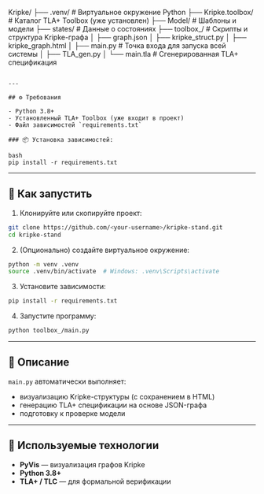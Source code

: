 Kripke/
├── .venv/                   # Виртуальное окружение Python
├── Kripke.toolbox/          # Каталог TLA+ Toolbox (уже установлен)
├── Model/                   # Шаблоны и модели
├── states/                  # Данные о состояниях
├── toolbox_/                # Скрипты и структура Kripke-графа
│   ├── graph.json
│   ├── kripke_struct.py
│   ├── kripke_graph.html
│   ├── main.py              # Точка входа для запуска всей системы
│   ├── TLA_gen.py
│   └── main.tla             # Сгенерированная TLA+ спецификация
```

---

## ⚙️ Требования

- Python 3.8+
- Установленный TLA+ Toolbox (уже входит в проект)
- Файл зависимостей `requirements.txt`

### 📦 Установка зависимостей:

bash
pip install -r requirements.txt
```

---

## 🚀 Как запустить

1. Клонируйте или скопируйте проект:

```bash
git clone https://github.com/<your-username>/kripke-stand.git
cd kripke-stand
```

2. (Опционально) создайте виртуальное окружение:

```bash
python -m venv .venv
source .venv/bin/activate  # Windows: .venv\Scripts\activate
```

3. Установите зависимости:

```bash
pip install -r requirements.txt
```

4. Запустите программу:

```bash
python toolbox_/main.py
```

---

## 📌 Описание

`main.py` автоматически выполняет:
- визуализацию Kripke-структуры (с сохранением в HTML)
- генерацию TLA+ спецификации на основе JSON-графа
- подготовку к проверке модели

---

## 🧰 Используемые технологии

- **PyVis** — визуализация графов Kripke
- **Python 3.8+**
- **TLA+ / TLC** — для формальной верификации